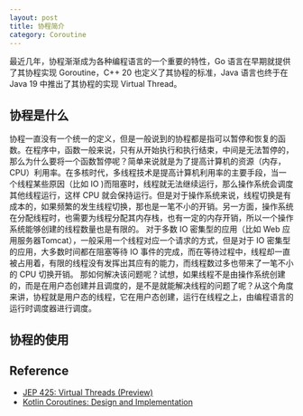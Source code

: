 ```yaml
---
layout: post
title: 协程简介
category: Coroutine
---
```


最近几年，协程渐渐成为各种编程语言的一个重要的特性，Go 语言在早期就提供了其协程实现 Goroutine，C++ 20 也定义了其协程的标准，Java 语言也终于在 Java 19 中推出了其协程的实现 Virtual Thread。

## 协程是什么
协程一直没有一个统一的定义，但是一般说到的协程都是指可以暂停和恢复的函数。在程序中，函数一般来说，只有从开始执行和执行结束，中间是无法暂停的，那么为什么要将一个函数暂停呢？简单来说就是为了提高计算机的资源（内存，CPU）利用率。在多核时代，多线程技术是提高计算机利用率的主要手段，当一个线程某些原因（比如 IO )而阻塞时，线程就无法继续运行，那么操作系统会调度其他线程运行，这样 CPU 就会保持运行。但是对于操作系统来说，线程切换是有成本的，如果频繁的发生线程切换，那也是一笔不小的开销。另一方面，操作系统在分配线程时，也需要为线程分配其内存栈，也有一定的内存开销，所以一个操作系统能够创建的线程数量也是有限的。
对于多数 IO 密集型的应用（比如 Web 应用服务器Tomcat），一般采用一个线程对应一个请求的方式，但是对于 IO 密集型的应用，大多数时间都在阻塞等待 IO 事件的完成，而在等待过程中，线程却一直被占用着，有限的线程没有发挥出其应有的能力，而线程数过多也带来了一笔不小的 CPU 切换开销。
那如何解决该问题呢？试想，如果线程不是由操作系统创建的，而是在用户态创建并且调度的，是不是就能解决线程的问题了呢？从这个角度来讲，协程就是用户态的线程，它在用户态创建，运行在线程之上，由编程语言的运行时调度器进行调度。

## 协程的使用


## Reference

* [JEP 425: Virtual Threads (Preview)](https://openjdk.org/jeps/436)
* [Kotlin Coroutines: Design and Implementation](https://dl.acm.org/doi/pdf/10.1145/3486607.3486751)
